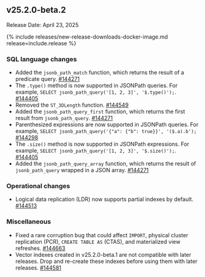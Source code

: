 ## v25.2.0-beta.2

Release Date: April 23, 2025

{% include releases/new-release-downloads-docker-image.md release=include.release %}

<h3 id="v25-2-0-beta-2-sql-language-changes">SQL language changes</h3>

- Added the `jsonb_path_match` function, which returns the result of a predicate query.
 [#144271][#144271]
- The `.type()` method is now supported in JSONPath queries. For example, `SELECT jsonb_path_query('[1, 2, 3]', '$.type()');`.
 [#144405][#144405]
- Removed the `ST_3DLength` function.
 [#144549][#144549]
- Added the `jsonb_path_query_first` function, which returns the first result from `jsonb_path_query`.
 [#144271][#144271]
- Parenthesized expressions are now supported in JSONPath queries. For example, `SELECT jsonb_path_query('{"a": {"b": true}}', '($.a).b');`
 [#144298][#144298]
- The `.size()` method is now supported in JSONPath expressions. For example, `SELECT jsonb_path_query('[1, 2, 3]', '$.size()');`.
 [#144405][#144405]
- Added the `jsonb_path_query_array` function, which returns the result of `jsonb_path_query` wrapped in a JSON array.
 [#144271][#144271]

<h3 id="v25-2-0-beta-2-operational-changes">Operational changes</h3>

- Logical data replication (LDR) now supports partial indexes by default.
 [#144513][#144513]

<h3 id="v25-2-0-beta-2-miscellaneous">Miscellaneous</h3>

- Fixed a rare corruption bug that could affect `IMPORT`, physical cluster replication (PCR), `CREATE TABLE AS` (CTAS), and materialized view refreshes.
 [#144663][#144663]
- Vector indexes created in v25.2.0-beta.1 are not compatible with later releases. Drop and re-create these indexes before using them with later releases.
 [#144581][#144581]


[#144581]: https://github.com/cockroachdb/cockroach/pull/144581
[#144271]: https://github.com/cockroachdb/cockroach/pull/144271
[#144405]: https://github.com/cockroachdb/cockroach/pull/144405
[#144549]: https://github.com/cockroachdb/cockroach/pull/144549
[#144298]: https://github.com/cockroachdb/cockroach/pull/144298
[#144513]: https://github.com/cockroachdb/cockroach/pull/144513
[#144663]: https://github.com/cockroachdb/cockroach/pull/144663
